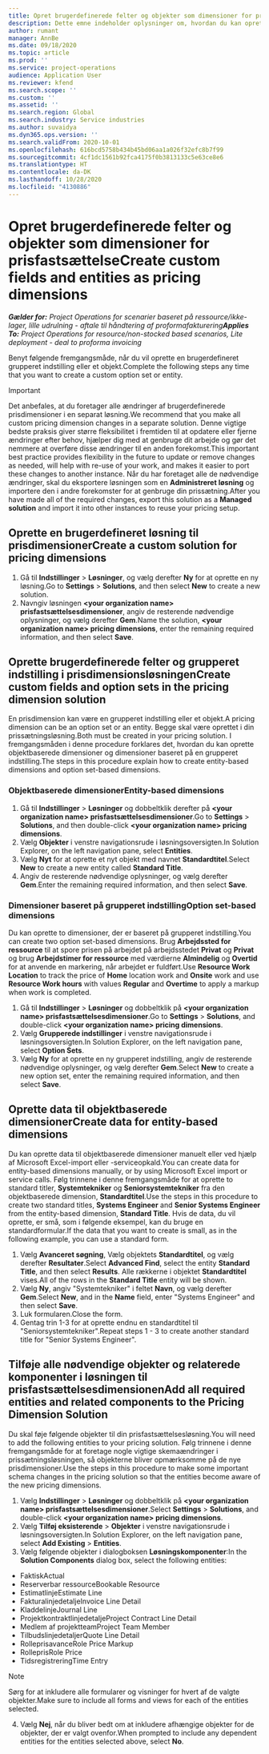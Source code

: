 ```yaml
---
title: Opret brugerdefinerede felter og objekter som dimensioner for prisfastsættelse
description: Dette emne indeholder oplysninger om, hvordan du kan oprette brugerdefinerede grupperede indstillinger eller objekter.
author: rumant
manager: AnnBe
ms.date: 09/18/2020
ms.topic: article
ms.prod: ''
ms.service: project-operations
audience: Application User
ms.reviewer: kfend
ms.search.scope: ''
ms.custom: ''
ms.assetid: ''
ms.search.region: Global
ms.search.industry: Service industries
ms.author: suvaidya
ms.dyn365.ops.version: ''
ms.search.validFrom: 2020-10-01
ms.openlocfilehash: 616bcd5758b434b45bd06aa1a026f32efc8b7f99
ms.sourcegitcommit: 4cf1dc1561b92fca4175f0b3813133c5e63ce8e6
ms.translationtype: HT
ms.contentlocale: da-DK
ms.lasthandoff: 10/28/2020
ms.locfileid: "4130886"
---
```

# <a name="create-custom-fields-and-entities-as-pricing-dimensions"></a><span data-ttu-id="d0e81-103">Opret brugerdefinerede felter og objekter som dimensioner for prisfastsættelse</span><span class="sxs-lookup"><span data-stu-id="d0e81-103">Create custom fields and entities as pricing dimensions</span></span>

<span data-ttu-id="d0e81-104">_**Gælder for:** Project Operations for scenarier baseret på ressource/ikke-lager, lille udrulning - aftale til håndtering af proformafakturering_</span><span class="sxs-lookup"><span data-stu-id="d0e81-104">_**Applies To:** Project Operations for resource/non-stocked based scenarios, Lite deployment - deal to proforma invoicing_</span></span>

<span data-ttu-id="d0e81-105">Benyt følgende fremgangsmåde, når du vil oprette en brugerdefineret grupperet indstilling eller et objekt.</span><span class="sxs-lookup"><span data-stu-id="d0e81-105">Complete the following steps any time that you want to create a custom option set or entity.</span></span>

> [!IMPORTANT]
> <span data-ttu-id="d0e81-106">Det anbefales, at du foretager alle ændringer af brugerdefinerede prisdimensioner i en separat løsning.</span><span class="sxs-lookup"><span data-stu-id="d0e81-106">We recommend that you make all custom pricing dimension changes in a separate solution.</span></span> <span data-ttu-id="d0e81-107">Denne vigtige bedste praksis giver større fleksibilitet i fremtiden til at opdatere eller fjerne ændringer efter behov, hjælper dig med at genbruge dit arbejde og gør det nemmere at overføre disse ændringer til en anden forekomst.</span><span class="sxs-lookup"><span data-stu-id="d0e81-107">This important best practice provides flexibility in the future to update or remove changes as needed, will help with re-use of your work, and makes it easier to port these changes to another instance.</span></span> <span data-ttu-id="d0e81-108">Når du har foretaget alle de nødvendige ændringer, skal du eksportere løsningen som en **Administreret løsning** og importere den i andre forekomster for at genbruge din prissætning.</span><span class="sxs-lookup"><span data-stu-id="d0e81-108">After you have made all of the required changes, export this solution as a **Managed solution** and import it into other instances to reuse your pricing setup.</span></span>


## <a name="create-a-custom-solution-for-pricing-dimensions"></a><span data-ttu-id="d0e81-109">Oprette en brugerdefineret løsning til prisdimensioner</span><span class="sxs-lookup"><span data-stu-id="d0e81-109">Create a custom solution for pricing dimensions</span></span>
1. <span data-ttu-id="d0e81-110">Gå til **Indstillinger** > **Løsninger**, og vælg derefter **Ny** for at oprette en ny løsning.</span><span class="sxs-lookup"><span data-stu-id="d0e81-110">Go to **Settings** > **Solutions**, and then select **New** to create a new solution.</span></span> 
2. <span data-ttu-id="d0e81-111">Navngiv løsningen **\<your organization name> prisfastsættelsesdimensioner**, angiv de resterende nødvendige oplysninger, og vælg derefter **Gem**.</span><span class="sxs-lookup"><span data-stu-id="d0e81-111">Name the solution, **\<your organization name> pricing dimensions**, enter the remaining required information, and then select **Save**.</span></span>
  
## <a name="create-custom-fields-and-option-sets-in-the-pricing-dimension-solution"></a><span data-ttu-id="d0e81-112">Oprette brugerdefinerede felter og grupperet indstilling i prisdimensionsløsningen</span><span class="sxs-lookup"><span data-stu-id="d0e81-112">Create custom fields and option sets in the pricing dimension solution</span></span>

<span data-ttu-id="d0e81-113">En prisdimension kan være en grupperet indstilling eller et objekt.</span><span class="sxs-lookup"><span data-stu-id="d0e81-113">A pricing dimension can be an option set or an entity.</span></span> <span data-ttu-id="d0e81-114">Begge skal være oprettet i din prissætningsløsning.</span><span class="sxs-lookup"><span data-stu-id="d0e81-114">Both must be created in your pricing solution.</span></span> <span data-ttu-id="d0e81-115">I fremgangsmåden i denne procedure forklares det, hvordan du kan oprette objektbaserede dimensioner og dimensioner baseret på en grupperet indstilling.</span><span class="sxs-lookup"><span data-stu-id="d0e81-115">The steps in this procedure explain how to create entity-based dimensions and option set-based dimensions.</span></span>

### <a name="entity-based-dimensions"></a><span data-ttu-id="d0e81-116">Objektbaserede dimensioner</span><span class="sxs-lookup"><span data-stu-id="d0e81-116">Entity-based dimensions</span></span>

1. <span data-ttu-id="d0e81-117">Gå til **Indstillinger** > **Løsninger** og dobbeltklik derefter på **\<your organization name> prisfastsættelsesdimensioner**.</span><span class="sxs-lookup"><span data-stu-id="d0e81-117">Go to **Settings** > **Solutions**, and then double-click **\<your organization name> pricing dimensions**.</span></span>
2. <span data-ttu-id="d0e81-118">Vælg **Objekter** i venstre navigationsrude i løsningsoversigten.</span><span class="sxs-lookup"><span data-stu-id="d0e81-118">In Solution Explorer, on the left navigation pane, select **Entities**.</span></span>
3. <span data-ttu-id="d0e81-119">Vælg **Nyt** for at oprette et nyt objekt med navnet **Standardtitel**.</span><span class="sxs-lookup"><span data-stu-id="d0e81-119">Select **New** to create a new entity called **Standard Title**.</span></span> 
4. <span data-ttu-id="d0e81-120">Angiv de resterende nødvendige oplysninger, og vælg derefter **Gem**.</span><span class="sxs-lookup"><span data-stu-id="d0e81-120">Enter the remaining required information, and then select **Save**.</span></span>


### <a name="option-set-based-dimensions"></a><span data-ttu-id="d0e81-121">Dimensioner baseret på grupperet indstilling</span><span class="sxs-lookup"><span data-stu-id="d0e81-121">Option set-based dimensions</span></span> 
<span data-ttu-id="d0e81-122">Du kan oprette to dimensioner, der er baseret på grupperet indstilling.</span><span class="sxs-lookup"><span data-stu-id="d0e81-122">You can create two option set-based dimensions.</span></span> <span data-ttu-id="d0e81-123">Brug **Arbejdssted for ressource** til at spore prisen på arbejdet på arbejdsstedet **Privat** og **Privat** og brug **Arbejdstimer for ressource** med værdierne **Almindelig** og **Overtid** for at anvende en markering, når arbejdet er fuldført.</span><span class="sxs-lookup"><span data-stu-id="d0e81-123">Use **Resource Work Location** to track the price of **Home** location work and **Onsite** work and use **Resource Work hours** with values **Regular** and **Overtime** to apply a markup when work is completed.</span></span>


1. <span data-ttu-id="d0e81-124">Gå til **Indstillinger** > **Løsninger** og dobbeltklik på **\<your organization name> prisfastsættelsesdimensioner**.</span><span class="sxs-lookup"><span data-stu-id="d0e81-124">Go to **Settings** > **Solutions**, and double-click  **\<your organization name> pricing dimensions**.</span></span> 
2. <span data-ttu-id="d0e81-125">Vælg **Grupperede indstillinger** i venstre navigationsrude i løsningsoversigten.</span><span class="sxs-lookup"><span data-stu-id="d0e81-125">In Solution Explorer, on the left navigation pane, select  **Option Sets**.</span></span> 
3. <span data-ttu-id="d0e81-126">Vælg **Ny** for at oprette en ny grupperet indstilling, angiv de resterende nødvendige oplysninger, og vælg derefter **Gem**.</span><span class="sxs-lookup"><span data-stu-id="d0e81-126">Select **New** to create a new option set, enter the remaining required information, and then select **Save**.</span></span>

## <a name="create-data-for-entity-based-dimensions"></a><span data-ttu-id="d0e81-127">Oprette data til objektbaserede dimensioner</span><span class="sxs-lookup"><span data-stu-id="d0e81-127">Create data for entity-based dimensions</span></span>

<span data-ttu-id="d0e81-128">Du kan oprette data til objektbaserede dimensioner manuelt eller ved hjælp af Microsoft Excel-import eller -serviceopkald.</span><span class="sxs-lookup"><span data-stu-id="d0e81-128">You can create data for entity-based dimensions manually, or by using Microsoft Excel import or service calls.</span></span> <span data-ttu-id="d0e81-129">Følg trinnene i denne fremgangsmåde for at oprette to standard titler, **Systemtekniker** og **Seniorsystemtekniker** fra den objektbaserede dimension, **Standardtitel**.</span><span class="sxs-lookup"><span data-stu-id="d0e81-129">Use the steps in this procedure to create two standard titles, **Systems Engineer** and **Senior Systems Engineer** from the entity-based dimension, **Standard Title**.</span></span> <span data-ttu-id="d0e81-130">Hvis de data, du vil oprette, er små, som i følgende eksempel, kan du bruge en standardformular.</span><span class="sxs-lookup"><span data-stu-id="d0e81-130">If the data that you want to create is small, as in the following example, you can use a standard form.</span></span>

1. <span data-ttu-id="d0e81-131">Vælg **Avanceret søgning**, Vælg objektets **Standardtitel**, og vælg derefter **Resultater**.</span><span class="sxs-lookup"><span data-stu-id="d0e81-131">Select **Advanced Find**, select the entity **Standard Title**, and then select **Results**.</span></span> <span data-ttu-id="d0e81-132">Alle rækkerne i objektet **Standardtitel** vises.</span><span class="sxs-lookup"><span data-stu-id="d0e81-132">All of the rows in the **Standard Title** entity will be shown.</span></span>
2. <span data-ttu-id="d0e81-133">Vælg **Ny**, angiv "Systemtekniker" i feltet **Navn**, og vælg derefter **Gem**.</span><span class="sxs-lookup"><span data-stu-id="d0e81-133">Select **New**, and in the **Name** field, enter "Systems Engineer" and then select **Save**.</span></span>
3. <span data-ttu-id="d0e81-134">Luk formularen.</span><span class="sxs-lookup"><span data-stu-id="d0e81-134">Close the form.</span></span> 
4. <span data-ttu-id="d0e81-135">Gentag trin 1-3 for at oprette endnu en standardtitel til "Seniorsystemtekniker".</span><span class="sxs-lookup"><span data-stu-id="d0e81-135">Repeat steps 1 - 3 to create another standard title for "Senior Systems Engineer".</span></span>

## <a name="add-all-required-entities-and-related-components-to-the-pricing-dimension-solution"></a><span data-ttu-id="d0e81-136">Tilføje alle nødvendige objekter og relaterede komponenter i løsningen til prisfastsættelsesdimensionen</span><span class="sxs-lookup"><span data-stu-id="d0e81-136">Add all required entities and related components to the Pricing Dimension Solution</span></span>
<span data-ttu-id="d0e81-137">Du skal føje følgende objekter til din prisfastsættelsesløsning.</span><span class="sxs-lookup"><span data-stu-id="d0e81-137">You will need to add the following entities to your pricing solution.</span></span> <span data-ttu-id="d0e81-138">Følg trinnene i denne fremgangsmåde for at foretage nogle vigtige skemaændringer i prissætningsløsningen, så objekterne bliver opmærksomme på de nye prisdimensioner.</span><span class="sxs-lookup"><span data-stu-id="d0e81-138">Use the steps in this procedure to make some important schema changes in the pricing solution so that the entities become aware of the new pricing dimensions.</span></span>

1. <span data-ttu-id="d0e81-139">Vælg **Indstillinger** > **Løsninger** og dobbeltklik på **\<your organization name> prisfastsættelsesdimensioner**.</span><span class="sxs-lookup"><span data-stu-id="d0e81-139">Select **Settings** > **Solutions**, and double-click **\<your organization name> pricing dimensions**.</span></span> 
2. <span data-ttu-id="d0e81-140">Vælg **Tilføj eksisterende** > **Objekter** i venstre navigationsrude i løsningsoversigten.</span><span class="sxs-lookup"><span data-stu-id="d0e81-140">In Solution Explorer, on the left navigation pane, select **Add Existing** > **Entities**.</span></span>
3. <span data-ttu-id="d0e81-141">Vælg følgende objekter i dialogboksen **Løsningskomponenter**:</span><span class="sxs-lookup"><span data-stu-id="d0e81-141">In the **Solution Components** dialog box, select the following entities:</span></span>

  - <span data-ttu-id="d0e81-142">Faktisk</span><span class="sxs-lookup"><span data-stu-id="d0e81-142">Actual</span></span>
  - <span data-ttu-id="d0e81-143">Reserverbar ressource</span><span class="sxs-lookup"><span data-stu-id="d0e81-143">Bookable Resource</span></span>
  - <span data-ttu-id="d0e81-144">Estimatlinje</span><span class="sxs-lookup"><span data-stu-id="d0e81-144">Estimate Line</span></span>
  - <span data-ttu-id="d0e81-145">Fakturalinjedetalje</span><span class="sxs-lookup"><span data-stu-id="d0e81-145">Invoice Line Detail</span></span>
  - <span data-ttu-id="d0e81-146">Kladdelinje</span><span class="sxs-lookup"><span data-stu-id="d0e81-146">Journal Line</span></span>
  - <span data-ttu-id="d0e81-147">Projektkontraktlinjedetalje</span><span class="sxs-lookup"><span data-stu-id="d0e81-147">Project Contract Line Detail</span></span>
  - <span data-ttu-id="d0e81-148">Medlem af projektteam</span><span class="sxs-lookup"><span data-stu-id="d0e81-148">Project Team Member</span></span>
  - <span data-ttu-id="d0e81-149">Tilbudslinjedetaljer</span><span class="sxs-lookup"><span data-stu-id="d0e81-149">Quote Line Detail</span></span>
  - <span data-ttu-id="d0e81-150">Rolleprisavance</span><span class="sxs-lookup"><span data-stu-id="d0e81-150">Role Price Markup</span></span>
  - <span data-ttu-id="d0e81-151">Rollepris</span><span class="sxs-lookup"><span data-stu-id="d0e81-151">Role Price</span></span> 
  - <span data-ttu-id="d0e81-152">Tidsregistrering</span><span class="sxs-lookup"><span data-stu-id="d0e81-152">Time Entry</span></span> 


> [!NOTE]
> <span data-ttu-id="d0e81-153">Sørg for at inkludere alle formularer og visninger for hvert af de valgte objekter.</span><span class="sxs-lookup"><span data-stu-id="d0e81-153">Make sure to include all forms and views for each of the entities selected.</span></span>

4. <span data-ttu-id="d0e81-154">Vælg **Nej**, når du bliver bedt om at inkludere afhængige objekter for de objekter, der er valgt ovenfor.</span><span class="sxs-lookup"><span data-stu-id="d0e81-154">When prompted to include any dependent entities for the entities selected above, select **No**.</span></span>

